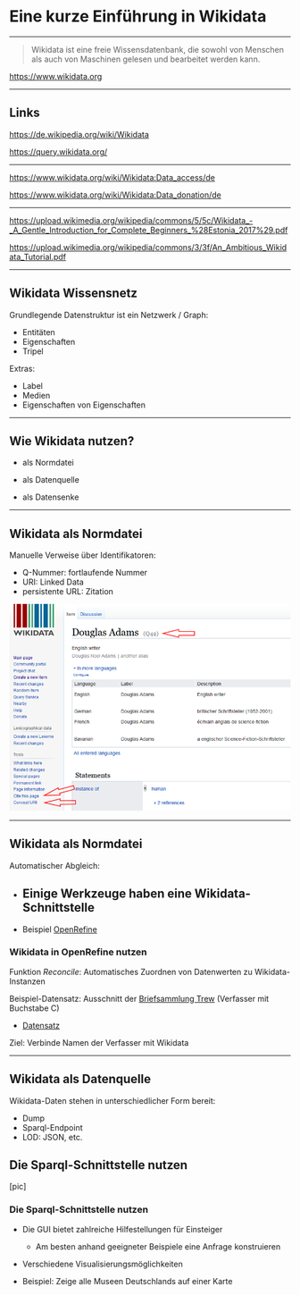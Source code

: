 # Eine kurze Einführung in Wikidata

- - - - - - - - - - - - - - - - - - -


> Wikidata ist eine freie Wissensdatenbank, die sowohl von Menschen als auch von Maschinen gelesen und bearbeitet werden kann. 

https://www.wikidata.org


---


## Links 

https://de.wikipedia.org/wiki/Wikidata

https://query.wikidata.org/

- - -

https://www.wikidata.org/wiki/Wikidata:Data_access/de

https://www.wikidata.org/wiki/Wikidata:Data_donation/de

- - -

https://upload.wikimedia.org/wikipedia/commons/5/5c/Wikidata_-_A_Gentle_Introduction_for_Complete_Beginners_%28Estonia_2017%29.pdf

https://upload.wikimedia.org/wikipedia/commons/3/3f/An_Ambitious_Wikidata_Tutorial.pdf


---


## Wikidata Wissensnetz

Grundlegende Datenstruktur ist ein Netzwerk / Graph:

- Entitäten
- Eigenschaften
- Tripel

Extras:
- Label
- Medien
- Eigenschaften von Eigenschaften


---


## Wie Wikidata nutzen?

- als Normdatei

- als Datenquelle

- als Datensenke


---


## Wikidata als Normdatei

Manuelle Verweise über Identifikatoren:

- Q-Nummer: fortlaufende Nummer
- URI: Linked Data
- persistente URL: Zitation

![Screenshot that highlights where to find differnt identifiers on an entity page](where_to_find_ids.png)


---


## Wikidata als Normdatei

Automatischer Abgleich:

- Einige Werkzeuge haben eine Wikidata-Schnittstelle
  - 
- Beispiel [OpenRefine](https://openrefine.org)


> > >


### Wikidata in OpenRefine nutzen

Funktion *Reconcile*: Automatisches Zuordnen von Datenwerten zu Wikidata-Instanzen

Beispiel-Datensatz: Ausschnitt der [Briefsammlung Trew](https://ub.fau.de/sammlungen/digitale-sammlungen/#collapse_12015) (Verfasser mit Buchstabe C)
- [Datensatz](trew_verfasser_c.csv)

Ziel: Verbinde Namen der Verfasser mit Wikidata


---


## Wikidata als Datenquelle

Wikidata-Daten stehen in unterschiedlicher Form bereit:

- Dump
- Sparql-Endpoint
- LOD: JSON, etc.


> > >


## Die Sparql-Schnittstelle nutzen

[pic]


> > >


### Die Sparql-Schnittstelle nutzen

- Die GUI bietet zahlreiche Hilfestellungen für Einsteiger
  - Am besten anhand geeigneter Beispiele eine Anfrage konstruieren
- Verschiedene Visualisierungsmöglichkeiten

- Beispiel: Zeige alle Museen Deutschlands auf einer Karte

